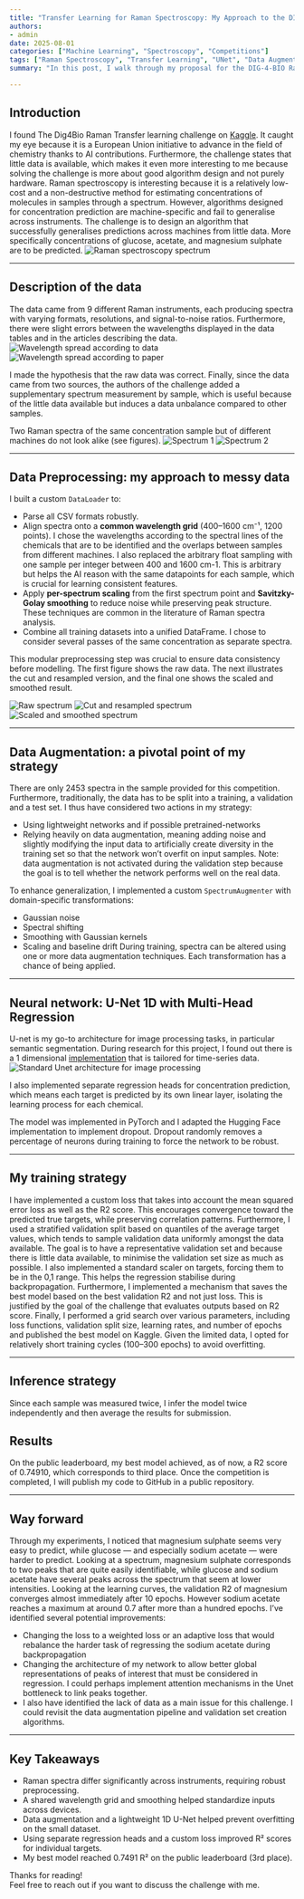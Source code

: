 ```yaml
---
title: "Transfer Learning for Raman Spectroscopy: My Approach to the DIG-4-BIO Challenge"
authors:
- admin
date: 2025-08-01
categories: ["Machine Learning", "Spectroscopy", "Competitions"]
tags: ["Raman Spectroscopy", "Transfer Learning", "UNet", "Data Augmentation", "Regression", "Kaggle"]
summary: "In this post, I walk through my proposal for the DIG-4-BIO Raman Transfer Learning Challenge, where I achieved a public R² score of 0.7491 and reached 3rd place (as of writing). The task involves predicting chemical concentrations from Raman spectra collected from various instruments—a highly realistic and noisy setting. I detail how I cleaned, augmented, modelled, and evaluated this complex dataset."

---
```


## Introduction

I found The Dig4Bio Raman Transfer learning challenge on [Kaggle](https://www.kaggle.com/competitions/dig-4-bio-raman-transfer-learning-challenge/overview). It caught my eye because it is a European Union initiative to advance in the field of chemistry thanks to AI contributions. Furthermore, the challenge states that little data is available, which makes it even more interesting to me because solving the challenge is more about good algorithm design and not purely hardware.
Raman spectroscopy is interesting because it is a relatively low-cost and a non-destructive method for estimating concentrations of molecules in samples through a spectrum. However, algorithms designed for concentration prediction are machine-specific and fail to generalise across instruments. The challenge is to design an algorithm that successfully generalises predictions across machines from little data. More specifically concentrations of glucose, acetate, and magnesium sulphate are to be predicted. 
![Raman spectroscopy spectrum](Image1.png) 

---

## Description of the data

The data came from 9 different Raman instruments, each producing spectra with varying formats, resolutions, and signal-to-noise ratios. Furthermore, there were slight errors between the wavelengths displayed in the data tables and in the articles describing the data. 
![Wavelength spread according to data](Image2.png) 
![Wavelength spread according to paper](Image3.png) 

I made the hypothesis that the raw data was correct. Finally, since the data came from two sources, the authors of the challenge added a supplementary spectrum measurement by sample, which is useful because of the little data available but induces a data unbalance compared to other samples.

Two Raman spectra of the same concentration sample but of different machines do not look alike (see figures).
![Spectrum 1](Image4.png) 
![ Spectrum 2](Image5.png) 

---

## Data Preprocessing: my approach to messy data

I built a custom `DataLoader` to:
- Parse all CSV formats robustly.
- Align spectra onto a **common wavelength grid** (400–1600 cm⁻¹, 1200 points). I chose the wavelengths according to the spectral lines of the chemicals that are to be identified and the overlaps between samples from different machines. I also replaced the arbitrary float sampling with one sample per integer between 400 and 1600 cm-1. This is arbitrary but helps the AI reason with the same datapoints for each sample, which is crucial for learning consistent features.
- Apply **per-spectrum scaling** from the first spectrum point and **Savitzky-Golay smoothing** to reduce noise while preserving peak structure. These techniques are common in the literature of Raman spectra analysis.
- Combine all training datasets into a unified DataFrame.
I chose to consider several passes of the same concentration as separate spectra. 

This modular preprocessing step was crucial to ensure data consistency before modelling. The first figure shows the raw data. The next illustrates the cut and resampled version, and the final one shows the scaled and smoothed result.

![Raw spectrum](Image6.png) 
![ Cut and resampled spectrum](Image7.png) 
![ Scaled and smoothed spectrum](Image8.png) 

---

## Data Augmentation: a pivotal point of my strategy 

There are only 2453 spectra in the sample provided for this competition. Furthermore, traditionally, the data has to be split into a training, a validation and a test set. I thus have considered two actions in my strategy:
- Using lightweight networks and if possible pretrained-networks
- Relying heavily on data augmentation, meaning adding noise and slightly modifying the input data to artificially create diversity in the training set so that the network won’t overfit on input samples.
Note: data augmentation is not activated during the validation step because the goal is to tell whether the network performs well on the real data. 

To enhance generalization, I implemented a custom `SpectrumAugmenter` with domain-specific transformations:
- Gaussian noise
- Spectral shifting
- Smoothing with Gaussian kernels
- Scaling and baseline drift
During training, spectra can be altered using one or more data augmentation techniques. Each transformation has a chance of being applied.

---

## Neural network: U-Net 1D with Multi-Head Regression

U-net is my go-to architecture for image processing tasks, in particular semantic segmentation. During research for this project, I found out there is a 1 dimensional [implementation](https://huggingface.co/docs/diffusers/main/api/models/unet) that is tailored for time-series data. 
![ Standard Unet architecture for image processing](Image9.jpg) 

I also implemented separate regression heads for concentration prediction, which means each target is predicted by its own linear layer, isolating the learning process for each chemical.

The model was implemented in PyTorch and I adapted the Hugging Face implementation to implement dropout. Dropout randomly removes a percentage of neurons during training to force the network to be robust.

---

## My training strategy

I have implemented a custom loss that takes into account the mean squared error loss as well as the R2 score. This encourages convergence toward the predicted true targets, while preserving correlation patterns.
Furthermore, I used a stratified validation split based on quantiles of the average target values, which tends to sample validation data uniformly amongst the data available. The goal is to have a representative validation set and because there is little data available, to minimise the validation set size as much as possible.
I also implemented a standard scaler on targets, forcing them to be in the 0,1 range. This helps the regression stabilise during backpropagation.
Furthermore, I implemented a mechanism that saves the best model based on the best validation R2 and not just loss. This is justified by the goal of the challenge that evaluates outputs based on R2 score.
Finally, I performed a grid search over various parameters, including loss functions, validation split size, learning rates, and number of epochs and published the best model on Kaggle. Given the limited data, I opted for relatively short training cycles (100–300 epochs) to avoid overfitting.

---

## Inference strategy

Since each sample was measured twice, I infer the model twice independently and then average the results for submission. 
## Results
On the public leaderboard, my best model achieved, as of now, a R2 score of 0.74910, which corresponds to third place.
Once the competition is completed, I will publish my code to GitHub in a public repository. 

---

## Way forward

Through my experiments, I noticed that magnesium sulphate seems very easy to predict, while glucose — and especially sodium acetate — were harder to predict. Looking at a spectrum, magnesium sulphate corresponds to two peaks that are quite easily identifiable, while glucose and sodium acetate have several peaks across the spectrum that seem at lower intensities. 
Looking at the learning curves, the validation R2 of magnesium converges almost immediately after 10 epochs. However sodium acetate reaches a maximum at around 0.7 after more than a hundred epochs. 
I’ve identified several potential improvements:
- Changing the loss to a weighted loss or an adaptive loss that would rebalance the harder task of regressing the sodium acetate during backpropagation
- Changing the architecture of my network to allow better global representations of peaks of interest that must be considered in regression. I could perhaps implement attention mechanisms in the Unet bottleneck to link peaks together. 
- I also have identified the lack of data as a main issue for this challenge. I could revisit the data augmentation pipeline and validation set creation algorithms.

---

## Key Takeaways

- Raman spectra differ significantly across instruments, requiring robust preprocessing.
- A shared wavelength grid and smoothing helped standardize inputs across devices.
- Data augmentation and a lightweight 1D U-Net helped prevent overfitting on the small dataset.
- Using separate regression heads and a custom loss improved R² scores for individual targets.
- My best model reached 0.7491 R² on the public leaderboard (3rd place).

Thanks for reading!  
Feel free to reach out if you want to discuss the challenge with me.
